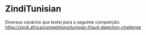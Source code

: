 # ZindiTunisian

Diversos cenários que testei para a seguinte competição:
https://zindi.africa/competitions/tunisian-fraud-detection-challenge
